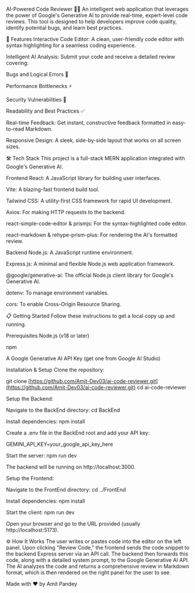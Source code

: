 AI-Powered Code Reviewer 🤖✨
An intelligent web application that leverages the power of Google's Generative AI to provide real-time, expert-level code reviews. This tool is designed to help developers improve code quality, identify potential bugs, and learn best practices.

🚀 Features
Interactive Code Editor: A clean, user-friendly code editor with syntax highlighting for a seamless coding experience.

Intelligent AI Analysis: Submit your code and receive a detailed review covering:

Bugs and Logical Errors 🐞

Performance Bottlenecks ⚡

Security Vulnerabilities 🔐

Readability and Best Practices ✅

Real-time Feedback: Get instant, constructive feedback formatted in easy-to-read Markdown.

Responsive Design: A sleek, side-by-side layout that works on all screen sizes.

🛠️ Tech Stack
This project is a full-stack MERN application integrated with Google's Generative AI.

Frontend
React: A JavaScript library for building user interfaces.

Vite: A blazing-fast frontend build tool.

Tailwind CSS: A utility-first CSS framework for rapid UI development.

Axios: For making HTTP requests to the backend.

react-simple-code-editor & prismjs: For the syntax-highlighted code editor.

react-markdown & rehype-prism-plus: For rendering the AI's formatted review.

Backend
Node.js: A JavaScript runtime environment.

Express.js: A minimal and flexible Node.js web application framework.

@google/generative-ai: The official Node.js client library for Google's Generative AI.

dotenv: To manage environment variables.

cors: To enable Cross-Origin Resource Sharing.

📋 Getting Started
Follow these instructions to get a local copy up and running.

Prerequisites
Node.js (v18 or later)

npm

A Google Generative AI API Key (get one from Google AI Studio)

Installation & Setup
Clone the repository:

git clone [https://github.com/Amit-Dev03/ai-code-reviewer.git](https://github.com/Amit-Dev03/ai-code-reviewer.git)
cd ai-code-reviewer

Setup the Backend:

Navigate to the BackEnd directory: cd BackEnd

Install dependencies: npm install

Create a .env file in the BackEnd root and add your API key:

GEMINI_API_KEY=your_google_api_key_here

Start the server: npm run dev

The backend will be running on http://localhost:3000.

Setup the Frontend:

Navigate to the FrontEnd directory: cd ../FrontEnd

Install dependencies: npm install

Start the client: npm run dev

Open your browser and go to the URL provided (usually http://localhost:5173).

⚙️ How It Works
The user writes or pastes code into the editor on the left panel. Upon clicking "Review Code," the frontend sends the code snippet to the backend Express server via an API call. The backend then forwards this code, along with a detailed system prompt, to the Google Generative AI API. The AI analyzes the code and returns a comprehensive review in Markdown format, which is then rendered on the right panel for the user to see.

Made with ❤️ by Amit Pandey
